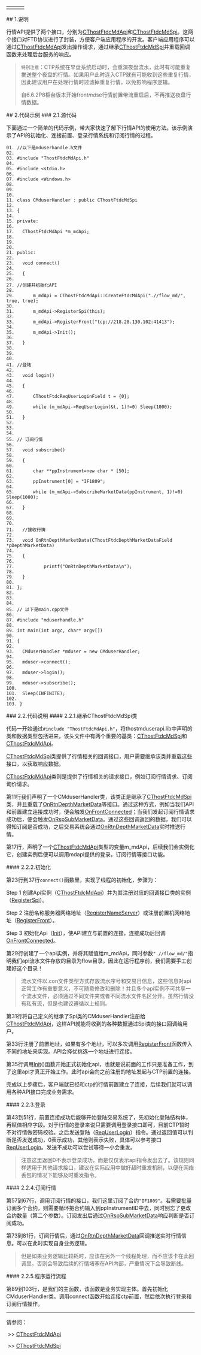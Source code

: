 <table border="0" cellspacing="0" class="square-block" id=""><tbody border="0"><tr border="0"><td class="square-block-left"></td><td class="square-block-content"><div>

</div></td><td class="square-block-right"></td></tr></tbody></table>
<span class="anchor" id="cc28d866-3866-4936-80ff-07ef445bfb29"></span>
## 1.说明
<p>行情API提供了两个接口，分别为<a href="../CTHOSTFTDCMDAPI/_CTHOSTFTDCMDAPI/">CThostFtdcMdApi</a>和<a href="../CTHOSTFTDCMDSPI/_CTHOSTFTDCMDSPI/">CThostFtdcMdSpi</a>。这两个接口对FTD协议进行了封装，方便客户端应用程序的开发。客户端应用程序可以通过<a href="../CTHOSTFTDCMDAPI/_CTHOSTFTDCMDAPI/">CThostFtdcMdApi</a>发出操作请求，通过继承<a href="../CTHOSTFTDCMDSPI/_CTHOSTFTDCMDSPI/">CThostFtdcMdSpi</a>并重载回调函数来处理后台服务的响应。</p>
<blockquote>
<p><code>特别注意</code>：CTP系统在早盘系统启动时，会重演夜盘流水，此时有可能重复推送整个夜盘的行情。如果用户此时连入CTP就有可能收到这些重复行情，因此建议用户在处理行情时过滤掉重复行情，以免影响程序逻辑。</p>
<p>自6.6.2P8柜台版本开始front<em>md</em>se行情前置带流重启后，不再推送夜盘行情数据。</p>
</blockquote>
<span class="anchor" id="e7d78136-02e1-48a9-a297-9140226d1cb7"></span>
## 2.代码示例
<span class="anchor" id="2f684a0d-1726-455d-b76b-7e8fd4e1c907"></span>
### 2.1.源代码
<p>下面通过一个简单的代码示例，带大家快速了解下行情API的使用方法。该示例演示了API的初始化、连接前置、登录行情系统和订阅行情的过程。</p>
<pre><code>01. //以下是mduserhandle.h文件
02. 
03. #include "ThostFtdcMdApi.h"
04. 
05. #include &lt;stdio.h&gt;
06. 
07. #include &lt;Windows.h&gt;
08. 
09.  
10. 
11. class CMduserHandler : public CThostFtdcMdSpi
12. 
13. {
14. 
15. private:
16. 
17.   CThostFtdcMdApi *m_mdApi;
18. 
19.  
20. 
21. public:
22. 
23.   void connect()
24. 
25.   {
26. 
27. //创建并初始化API
28. 
29.       m_mdApi = CThostFtdcMdApi::CreateFtdcMdApi(".//flow_md/", true, true);
30. 
31.       m_mdApi-&gt;RegisterSpi(this);
32. 
33.       m_mdApi-&gt;RegisterFront("tcp://218.28.130.102:41413");
34. 
35.       m_mdApi-&gt;Init();
36. 
37.   }
38. 
39.  
40. 
41. //登陆
42. 
43.   void login()
44. 
45.   {
46. 
47.       CThostFtdcReqUserLoginField t = {0};
48. 
49.       while (m_mdApi-&gt;ReqUserLogin(&amp;t, 1)!=0) Sleep(1000);
50. 
51.   }
52. 
53.  
54. 
55. // 订阅行情
56. 
57.   void subscribe()
58. 
59.   {
60. 
61.       char **ppInstrument=new char * [50];
62. 
63.       ppInstrument[0] = "IF1809";
64. 
65.       while (m_mdApi-&gt;SubscribeMarketData(ppInstrument, 1)!=0) Sleep(1000);
66. 
67.   }
68. 
69.  
70. 
71.   //接收行情
72. 
73.   void OnRtnDepthMarketData(CThostFtdcDepthMarketDataField *pDepthMarketData)
74. 
75.   {
76. 
77.           printf("OnRtnDepthMarketData\n");
78. 
79.   }
80. 
81. };
82. 
83.  
84. 
85. // 以下是main.cpp文件
86. 
87. #include "mduserhandle.h"
88. 
89. int main(int argc, char* argv[])
90. 
91. {
92. 
93.   CMduserHandler *mduser = new CMduserHandler;
94. 
95.   mduser-&gt;connect();
96. 
97.   mduser-&gt;login();
98. 
99.   mduser-&gt;subscribe();
100.    
101.  Sleep(INFINITE);
102.    
103. }
</code></pre>
<span class="anchor" id="b6063886-502d-4a6d-b056-c65d5793faaa"></span>
### 2.2.代码说明
<span class="anchor" id="97cf84c6-80e4-4b92-9922-b0d7180cd785"></span>
#### 2.2.1.继承CThostFtdcMdSpi类
<p>代码一开始通过<code>#include "ThostFtdcMdApi.h"</code>，将thostmduserapi.lib中声明的类和数据类型包括进来，该头文件中有两个重要的基类：<a href="../CTHOSTFTDCMDSPI/_CTHOSTFTDCMDSPI/">CThostFtdcMdSpi</a>和<a href="../CTHOSTFTDCMDAPI/_CTHOSTFTDCMDAPI/">CThostFtdcMdApi</a>。</p>
<p><a href="../CTHOSTFTDCMDSPI/_CTHOSTFTDCMDSPI/">CThostFtdcMdSpi</a>类提供了行情相关的回调接口，用户需要继承该类并重载这些接口，以获取响应数据。</p>
<p><a href="../CTHOSTFTDCMDAPI/_CTHOSTFTDCMDAPI/">CThostFtdcMdApi</a>类则是提供了行情相关的请求接口，例如订阅行情请求、订阅询价请求。</p>
<p>第11行我们声明了一个CMduserHandler类，该类正是继承了<a href="../CTHOSTFTDCMDSPI/_CTHOSTFTDCMDSPI/">CThostFtdcMdSpi</a>类，并且重载了<a href="../CTHOSTFTDCMDSPI/ONRTNDEPTHMARKETDATA/">OnRtnDepthMarketData</a>等接口。通过这种方式，例如当我们API和前置建立连接成功时，便会触发<a href="../../JYJK/CTHOSTFTDCTRADERAPI/ONFRONTCONNECTED/">OnFrontConnected</a>；当我们发起订阅行情请求成功后，便会触发<a href="../CTHOSTFTDCMDSPI/ONRSPSUBMARKETDATA/">OnRspSubMarketData</a>。通过这些回调返回的数据，我们可以得知订阅是否成功，之后交易系统会通过<a href="../CTHOSTFTDCMDSPI/ONRTNDEPTHMARKETDATA/">OnRtnDepthMarketData</a>实时推送行情。</p>
<p>第17行，声明了一个<a href="../CTHOSTFTDCMDAPI/_CTHOSTFTDCMDAPI/">CThostFtdcMdApi</a>类型的变量m_mdApi，后续我们会实例化它，创建实例后便可以调用mdapi提供的登录，订阅行情等接口功能。</p>
<span class="anchor" id="78a2723b-1460-46a8-913c-31313f9d719c"></span>
#### 2.2.2.初始化
<p>第23行到37行<code>connect()</code>函数里，实现了线程的初始化，步骤为：</p>
<p class="step-para"><span class="step-mark">Step 1</span> 创建Api实例（<a href="../CTHOSTFTDCMDAPI/_CTHOSTFTDCMDAPI/">CThostFtdcMdApi</a>）并为其注册对应的回调接口类的实例（<a href="../CTHOSTFTDCMDAPI/REGISTERSPI/">RegisterSpi</a>）。</p>
<p class="step-para"><span class="step-mark">Step 2</span> 注册名称服务器网络地址（<a href="../../JYJK/CTHOSTFTDCTRADERSPI/REGISTERNAMESERVER/">RegisterNameServer</a>）或注册前置机网络地址（<a href="../CTHOSTFTDCMDAPI/REGISTERFRONT/">RegisterFront</a>）。</p>
<p class="step-para"><span class="step-mark">Step 3</span> 初始化Api（<a href="../CTHOSTFTDCMDAPI/INIT/">Init</a>），使API建立与前置的连接，连接成功后回调<a href="../../JYJK/CTHOSTFTDCTRADERAPI/ONFRONTCONNECTED/">OnFrontConnected</a>。</p>
<p>第29行创建了一个api实例，并将其赋值给m_mdApi，同时参数<code>".//flow_md/"</code>指明我们api流水文件存放的目录为flow目录，因此在运行程序前，我们需要手工创建好这个目录！</p>
<blockquote>
<p>流水文件以.con文件类型方式存放流水序号和交易日信息，这些信息对api正常工作有重要意义，不可随意修改和删除！并且多个api实例不可共享一个流水文件，必须通过不同文件夹或者不同流水文件名区分开。虽然行情没有私有流，但是也建议遵循以上规则。</p>
</blockquote>
<p>第31行将自己定义的继承了Spi类的CMduserHandler注册给<a href="../CTHOSTFTDCMDAPI/_CTHOSTFTDCMDAPI/">CThostFtdcMdApi</a>，这样API就能将收到的各种数据通过Spi类的接口回调给用户。</p>
<p>第33行注册了前置地址，如果有多个地址，可以多次调用<a href="../CTHOSTFTDCMDAPI/REGISTERFRONT/">RegisterFront</a>函数传入不同的地址来实现。API会择优挑选一个地址进行连接。</p>
<p>第35行调用<a href="../CTHOSTFTDCMDAPI/INIT/">Init</a>()函数开始正式初始化api，也就是说前面的工作只是准备工作，到了这里api才真正开始工作。此时api会向之前注册的地址发起与CTP前置的连接。</p>
<p>完成以上步骤后，客户端就已经和ctp的行情前置建立了连接，后续我们就可以调用各种API接口完成业务需求。</p>
<span class="anchor" id="7d9a7b1c-39ad-4634-b62c-101546313417"></span>
#### 2.2.3.登录
<p>第43到51行，前置连接成功后能够开始登陆交易系统了，先初始化登陆结构体，再赋值相应字段。对于行情的登录来说只需要调用登录接口即可，目前CTP暂时不对行情做密码校验。之后发送登陆（<a href="../CTHOSTFTDCMDAPI/REQUSERLOGIN/">ReqUserLogin</a>）指令。通过返回值可以判断是否发送成功，0表示成功，其他则表示失败，具体可以参考接口<a href="../CTHOSTFTDCMDAPI/REQUSERLOGIN/">ReqUserLogin</a>。发送不成功可以尝试等待一小会重发。</p>
<blockquote>
<p>注意这里返回0不表示登录成功，而是仅仅表示api指令发出去了。该规则同样适用于其他请求接口，建议在实际应用中做好超时重发机制，以便在网络丢包的情况下能够及时重发指令。</p>
</blockquote>
<span class="anchor" id="6bf6d439-5660-4027-ab57-8b5ce0fc82a2"></span>
#### 2.2.4.订阅行情
<p>第57到67行，调用订阅行情的接口，我们这里订阅了合约<code>"IF1809"</code>。若需要批量订阅多个合约，则需要循环把合约输入到ppInstrumentID中去，同时别忘了更改合约数量（第二个参数）。订阅发出后通过<a href="../CTHOSTFTDCMDSPI/ONRSPSUBMARKETDATA/">OnRspSubMarketData</a>响应判断是否订阅成功。</p>
<p>第73到81行，订阅行情后，通过<a href="../CTHOSTFTDCMDSPI/ONRTNDEPTHMARKETDATA/">OnRtnDepthMarketData</a>回调推送实时行情信息。可以在此时实现自身业务逻辑。</p>
<blockquote>
<p>但是如果业务逻辑比较耗时，应该在另外一个线程处理，而不应该卡在此回调里，否则会导致后续的行情堵塞在API内部，严重情况下会导致断线。</p>
</blockquote>
<span class="anchor" id="27253bba-e469-4f47-af86-f080b249ddc0"></span>
#### 2.2.5.程序运行流程
<p>第89到103行，是我们的主函数，该函数是业务实现主体。首先初始化CMduserHandler类。调用connect函数开始连接ctp前置，然后依次执行登录和订阅行情操作。</p>
<div class="sub-links-list" style="text-indent:0px;"><hr class="SubLinksListLine"/>
<p class="sub-links-list-header">请参阅：</p>
<p class="sub-links-paragraph"> &gt;&gt; <a class="sub-links-action" href="../CTHOSTFTDCMDAPI/_CTHOSTFTDCMDAPI/">CThostFtdcMdApi</a></p>
<p class="sub-links-paragraph"> &gt;&gt; <a class="sub-links-action" href="../CTHOSTFTDCMDSPI/_CTHOSTFTDCMDSPI/">CThostFtdcMdSpi</a></p>
</div>
